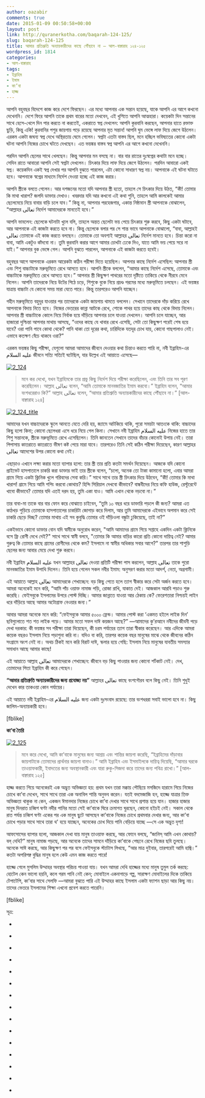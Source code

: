 ```yaml
---
author: oazabir
comments: true
date: 2015-01-09 00:50:58+00:00
layout: post
link: http://quranerkotha.com/baqarah-124-125/
slug: baqarah-124-125
title: আমার প্রতিশ্রুতি অন্যায়কারীদের কাছে পৌঁছাবে না — আল-বাক্বারাহ ১২৪-১২৫
wordpress_id: 1814
categories:
- আল-বাক্বারাহ
tags:
- ইব্রাহিম
- ইমাম
- কা’বা
- হাজ্জ
---
```


আপনি বহুবছর বিদেশে কাজ করে দেশে ফিরছেন। এর মধ্যে আপনার এক সন্তান হয়েছে, যাকে আপনি এর আগে কখনো দেখেননি। দেশে ফিরে আপনি তাকে প্রথম বারের মতো দেখবেন, এই খুশিতে আপনি আত্মহারা। কয়েকটা দিন সন্তানের সাথে হেসে-খেলে দিন পার করতে না করতেই, একরাতে স্বপ্ন দেখলেন: আপনি কুরবানি করছেন, আপনার হাতে রক্তাক্ত ছুড়ি, কিন্তু একি! কুরবানির পশুর জায়গায় পড়ে রয়েছে আপনার মৃত সন্তান! আপনি ঘুম ভেঙ্গে লাফ দিয়ে জেগে উঠলেন। এরকম একটা জঘন্য স্বপ্ন দেখে অস্থিরতায় ঘেমে গেলেন। স্বপ্নটা এতটা বাস্তব ছিল, মনে হচ্ছিল ভবিষ্যতের কোনো একটা ঘটনা আপনি নিজের চোখে ঘটতে দেখছেন। এত ভয়ঙ্কর বাস্তব স্বপ্ন আপনি এর আগে কখনো দেখেননি।

পরদিন আপনি ছেলের সাথে খেলছেন। কিন্তু আপনার মন বসছে না। বার বার রাতের দুঃস্বপ্নের কথাটা মনে হচ্ছে। সেদিন রাতে আবারো আপনি সেই স্বপ্নটা দেখলেন। চিৎকার দিয়ে লাফ দিয়ে জেগে উঠলেন। পরদিন আবারো একই স্বপ্ন। কয়েকদিন একই স্বপ্ন দেখার পর আপনি বুঝতে পারলেন, এটা কোনো সাধারণ স্বপ্ন নয়। আপনাকে এই ঘটনা ঘটাতে হবে। আপনাকে স্বপ্নের মাধ্যমে নির্দেশ দেওয়া হচ্ছে এই কাজ করার।

আপনি স্ত্রীকে বলতে গেলেন। আর দশজনের মতো যদি আপনার স্ত্রী হতো, তাহলে সে চিৎকার দিয়ে উঠত, “কী! তোমার কি মাথা খারাপ? জলদি ডাক্তার দেখাও। খবরদার যদি আর কখনো এই কথা শুনি, তাহলে আমি কালকেই আমার ছেলেমেয়ে নিয়ে বাবার বাড়ি চলে যাব।” কিন্তু না, আপনার পরহেজগার, একান্ত নিষ্ঠাবান স্ত্রী আপনাকে বোঝালেন, “আল্লাহর تعالى নির্দেশ আমাদেরকে মানতেই হবে।”

আপনি ভাবলেন: ছেলেকে ঘটনাটা খুলে বলি, তাহলে অন্তত ছেলেটা ভয় পেয়ে চিৎকার শুরু করবে, কিছু একটা ঘটাবে, আর আপনাকে এই কাজটা করতে হবে না। কিন্তু ছেলেকে বলার পর সে শান্ত ভাবে আপনাকে বোঝালো, “বাবা, আল্লাহই تعالى তোমাকে এই কাজ করতে বলছেন। তোমাকে তো অবশ্যই আল্লাহর تعالى নির্দেশ মানতে হবে। চিন্তা করো না বাবা, আমি একটুও কাঁদবো না। তুমি কুরবানি করার আগে আমার চোখটা ঢেকে দিও, যাতে আমি ভয় পেয়ে সরে না যাই।” আপনার বুক ভেঙ্গে গেল। আপনি বুঝতে পারলেন, আপনাকে এই কাজটা করতে হবেই।

বহুবছর আগে আপনাকে এরকম আরেকটা কঠিন পরীক্ষা দিতে হয়েছিল। আপনার কাছে নির্দেশ এসেছিল: আপনার স্ত্রী এবং শিশু বাচ্চাটাকে মরুভূমিতে রেখে আসতে হবে। আপনি স্ত্রীকে বললেন, “আমার কাছে নির্দেশ এসেছে, তোমাকে এবং বাচ্চাটাকে মরুভূমিতে রেখে আসতে হবে।” আপনার স্ত্রী কিছুক্ষণ পাথরের মতো দৃষ্টিতে তাকিয়ে থেকে নীরবে মেনে নিলেন। আপনি তাদেরকে নিয়ে উটের পিঠে চড়ে, শিশুকে বুকে নিয়ে প্রচণ্ড গরমের মধ্যে মরুভূমিতে চলছেন। এই ভয়ঙ্কর যাত্রায় বাচ্চাটা যে কোনো সময় মারা যেতে পারে। কিন্তু তারপরেও আপনি যাচ্ছেন।

গহীন মরুভূমিতে বহুদূর যাওয়ার পর তাদেরকে একটা জায়গায় থামতে বললেন। সেখানে তাদেরকে দাঁড় করিয়ে রেখে আপনাকে বিদায় নিতে হবে। নিজের ভেতরের কান্না আটকে রেখে, শোকে পাথর হয়ে তাদের কাছ থেকে বিদায় নিলেন। আপনার স্ত্রী বাচ্চাটাকে কোলে নিয়ে নির্বাক হয়ে দাঁড়িয়ে আপনার চলে যাওয়া দেখলেন। আপনি চলে যাচ্ছেন, আর হাজারো দুশ্চিন্তা আপনার মাথায় আসছে, “ওদের কাছে যে খাবার রেখে এসেছি, সেটা তো কিছুক্ষণ পরেই শেষ হয়ে যাবে? ওরা পানি পাবে কোথা থেকে? পানি থাকা তো দূরের কথা, চারিদিকে যতদূর চোখ যায়, কোনো গাছপালাও নেই। এভাবে কতক্ষণ বেঁচে থাকবে ওরা?”

এরকম ভয়ঙ্কর কিছু পরীক্ষা, যেগুলো আমরা আমাদের জীবনে দেওয়ার কথা চিন্তাও করতে পারি না, নবী ইব্রাহিম-এর عليه السلام জীবনে সত্যি সত্যিই ঘটেছিল, যার উল্লেখ এই আয়াতে এসেছে—

[![2_124](http://quranerkotha.com/wp-content/uploads/2015/01/2_124.png)](http://quranerkotha.com/wp-content/uploads/2015/01/2_124.png)


<blockquote>মনে কর দেখো, যখন ইব্রাহিমকে তার প্রভু কিছু নির্দেশ দিয়ে পরীক্ষা করেছিলেন, এবং তিনি তার সব পূরণ করেছিলেন।
আল্লাহ تعالى বলেন, “আমি তোমাকে মানবজাতির ইমাম করবো।”
ইব্রাহিম বলেন, “আমার বংশধরেরাও কি?”
আল্লাহ تعالى বলেন, “আমার প্রতিশ্রুতি অন্যায়কারীদের কাছে পৌঁছাবে না।” [আল-বাক্বারাহ ১২৪]</blockquote>


[![2_124_title](http://quranerkotha.com/wp-content/uploads/2015/01/2_124_title.jpg)](http://quranerkotha.com/wp-content/uploads/2015/01/2_124_title.jpg)

আমাদের যখন বাচ্চাদেরকে স্কুলে আনতে যেতে দেরি হয়, জ্যামে আটকিয়ে থাকি, পুরো সময়টা আতংকে থাকি: বাচ্চাদের কিছু হলো কিনা; কোনো ছেলেধরা এসে ধরে নিয়ে গেল কিনা। সেখানে নবী ইব্রাহিম عليه السلام নিজের হাতে তার শিশু সন্তানকে, স্ত্রীকে মরুভূমিতে রেখে এসেছিলেন। তিনি জানতেন সেখানে তাদের বাঁচার কোনোই উপায় নেই। তারা পিপাসায় কাতরাতে কাতরাতে ভীষণ কষ্ট পেয়ে মারা যাবে। তারপরেও তিনি সেই কঠিন পরীক্ষা দিয়েছেন, কারণ আল্লাহর تعالى আদেশের উপর কোনো কথা নেই।<!-- more -->

এছাড়াও এখানে লক্ষ্য করার মতো ব্যাপার হলো: তার স্ত্রী তার প্রতি কতটা সমর্থন দিয়েছেন। আজকে যদি কোনো প্রাইভেট হাসপাতালে চাকরি করা ডাক্তার ভাই তার স্ত্রীকে বলেন, “চলো, অনেক তো টাকা কামানো হলো, এবার আমরা গ্রামে গিয়ে একটা ক্লিনিক খুলে গরিবদের সেবা করি।” সাথে সাথে তার স্ত্রী চিৎকার দিয়ে উঠবেন, “কী! তোমার কি মাথা খারাপ! গ্রামে গিয়ে আমি শপিং করবো কোথায়? হিন্দি সিরিয়াল দেখবো কীভাবে? বান্ধবীদের নিয়ে কফি হাউজ, রেস্টুরেন্টে খাবো কীভাবে? তোমার যদি এতই দরদ হয়, তুমি একা যাও। আমি এখান থেকে নড়বো না।”

তার বাবা-মা তাকে বার বার ফোন করে বোঝাতে চাইবেন, “তুমি ১০ বছর ধরে ডাক্তারি পড়লে কী জন্য? আমরা এত কাঠখড় পুড়িয়ে তোমাকে হাসপাতালের চাকরিটা জোগাড় করে দিলাম, আর তুমি আমাদেরকে এইভাবে অপমান করে সেই চাকরি ছেড়ে দিচ্ছ? তোমার মাথায় এই সব কুবুদ্ধি তোমার ওই দাঁড়িওলা বন্ধুটা ঢুকিয়েছে, তাই না?”

একইভাবে কোনো ডাক্তার বোন যদি স্বামীকে অনুরোধ করেন, "আমি আমাদের গ্রামে গিয়ে সপ্তাহে একদিন একটা ক্লিনিকে বসে ফ্রি রোগী দেখে দেই?" সাথে সাথে স্বামী বলবে, "তোমার কি আমার বাড়ির কারো প্রতি কোনো দায়িত্ব নেই? আমার গুরুত্ব কি তোমার কাছে গ্রামের রোগীদের থেকে কম? ইসলামে না স্বামীর অধিকার সবার আগে?" তারপর তার শাশুড়ি ছেলের জন্য আবার মেয়ে দেখা শুরু করবে।

নবী ইব্রাহিম عليه السلام যখন আল্লাহর تعالى দেওয়া প্রতিটি পরীক্ষা পাস করলেন, আল্লাহ تعالى তাকে পুরো মানবজাতির ইমাম উপাধি দিলেন। তিনি হয়ে গেলেন সকল নবীর ইমাম: অনুসরণ করার মতো আদর্শ, নেতা, অগ্রগামী।
[^^৫]: সকল পির, আওলিয়া, বুজুর্গের ইমাম। তিনি শুধু মুসলিমদেরই নয়, সকল ধর্মের সকল মানুষের ইমাম হয়ে গেলেন। এই অনন্য সাধারণ সন্মান তিনি এমনিতেই পাননি। তিনি ইতিহাসের কঠিনতম পরীক্ষাগুলো পাশ করে অর্জন করেছেন।

এই আয়াতে আল্লাহ تعالى আমাদেরকে শেখাচ্ছেন: বড় কিছু পেতে হলে ত্যাগ স্বীকার করে সেটা অর্জন করতে হবে। আমরা অনেকেই মনে করি, “আমি পাঁচ ওয়াক্ত নামাজ পড়ি, রোজা রাখি, যাকাত দেই। আজকাল আরবি পড়াও শুরু করেছি। ফেইসবুকে ইসলামের উপরে পোস্ট দিচ্ছি। আমার জান্নাতে যাওয়া আর ঠেকায় কে? ফেরেশতারা নিশ্চয়ই লাইন ধরে দাঁড়িয়ে আছে আমার অটোগ্রাফ নেওয়ার জন্য।”
[^^১]: 
আবার আমরা অনেকে মনে করি: “ফেইসবুকে আমার ৫০০০ ফ্রেন্ড। আমার পোস্ট করা ‘একমত হইলে লাইক দিন’ ছবিগুলোতে শত শত লাইক পড়ে। আমার মতো সফল দাঈ কয়জন আছে?” —আমাদের কু’রআনে নবীদের জীবনী পড়ে দেখা দরকার: কী ভয়ঙ্কর সব পরীক্ষা তারা দিয়েছেন, কী চরম পর্যায়ের ত্যাগ তারা স্বীকার করেছেন। আর এদিকে আমরা কয়েক বছরও ইসলাম নিয়ে পড়াশুনা করি না। যদিও বা করি, তারপর কয়েক বছর মানুষের মাঝে থেকে জীবনের কঠিন সংগ্রামে অংশ নেই না। অথচ ঠিকই মনে করি বিরাট দাঈ, স্কলার হয়ে গেছি: ইসলাম নিয়ে মানুষের যাবতীয় সমস্যার সমাধান আছে আমার কাছে!

এই আয়াতে আল্লাহ تعالى আমাদেরকে শেখাচ্ছেন: জীবনে বড় কিছু পাওয়ার জন্য কোনো শর্টকাট নেই। দেখ, তোমাদের পিতা ইব্রাহিম কী করে গেছেন।

**“আমার প্রতিশ্রুতি অন্যায়কারীদের জন্য প্রযোজ্য নয়”**
আল্লাহর تعالى কাছে বংশগৌরব বলে কিছু নেই। তিনি শুধুই দেখেন কার তাকওয়া কোন পর্যায়ের।
[^^৬]: নবী ইব্রাহিম عليه السلام যিনি মানবজাতির ইমাম, আল্লাহর تعالى কাছে তার বংশধরদের জন্য সাফল্য চেয়েও পাননি। আল্লাহ تعالى অন্যায়কারীদের কোনো সন্মান দেন না, সে সৈয়দ বংশেরই হোক, বা কোনো পির বংশেরই হোক না কেন।

এই আয়াতে নবী ইব্রাহিম-এর عليه السلام জন্য একটা দুঃসংবাদ রয়েছে: তার বংশধররা সবাই ভালো হবে না। কিছু জালিম-অন্যায়কারী হবে।
[^^১]: পিতা হিসেবে এটা শোনাটা খুবই দুঃখের ব্যাপার। আজকে যদি আমরা জানতে পারি: আমাদের এক ছেলে বড় হয়ে ক্রিমিনাল হবে, তাহলে নিশ্চয়ই আমাদের বুক ভেঙ্গে যাবে।

[fblike]

**কা’বা তৈরি**

[![2_125](http://quranerkotha.com/wp-content/uploads/2015/01/2_125.png)](http://quranerkotha.com/wp-content/uploads/2015/01/2_125.png)


<blockquote>মনে করে দেখো, আমি কা’বাকে মানুষের জন্য আশ্রয় এবং শান্তির জায়গা করেছি, “ইব্রাহিমের দাঁড়াবার জায়গাটাকে তোমাদের প্রার্থনার জায়গা বানাও।” আমি ইব্রাহিম এবং ইসমাইলকে দায়িত্ব দিয়েছি, “আমার ঘরকে তাওয়াফকারী, ইবাদতের জন্য অবস্থানকারী এবং যারা রুকু-সিজদা করে তাদের জন্য পবিত্র রাখো।” [আল-বাক্বারাহ ১২৫]</blockquote>


হাজ্জ করতে গিয়ে অনেকেরই এক অদ্ভুত অভিজ্ঞতা হয়: প্রথম যখন তারা মক্কায় পৌছিয়ে মসজিদে হারামে গিয়ে নিজের চোখে কা’বা দেখেন, সাথে সাথে তারা এক অনাবিল শান্তি অনুভব করেন। যতই বদমেজাজি হন, হাজ্জে যাত্রার তিক্ত অভিজ্ঞতা থাকুক না কেন, একজন ঈমানদার নিজের চোখে কা’বা দেখার সাথে সাথে প্রশান্ত হয়ে যান। হাজার হাজার মানুষ দিনরাত চব্বিশ ঘণ্টা নদীর পানির মতো সেই কা’বাকে ঘিরে ক্রমাগত ঘুরছেন, কোনো হইচই নেই। সকাল থেকে রাত পর্যন্ত চব্বিশ ঘণ্টা একের পর এক মানুষ ছুটে আসছেন কা’বাকে নিজের চোখে প্রথমবার দেখার জন্য, আর কা’বা চোখে পড়ার সাথে সাথে তারা থ' হয়ে যাচ্ছেন, অনেকের চোখ দিয়ে পানি বেড়িয়ে যাচ্ছে —সে এক অদ্ভুত দৃশ্য!

আফসোসের ব্যাপার হলো, আজকাল দেখা যায় মানুষ তাওয়াফ করছে, আর ফোনে বলছে, “জানিস্ আমি এখন কোথায়? বল্‌ দেখি?” মানুষ নামাজ পড়ছে, আর অনেকে তাদের সামনে দাঁড়িয়ে কা’বাকে পেছনে রেখে নিজের ছবি তুলছে। অনেকে সাঈ করছে, আর কিছুক্ষণ পর পর বসে ফেইসবুকে স্ট্যাটাস লিখছে, “আর মাত্র দুইবার, তারপরেই আমি হাজ্বি।” কতটা অপরিপক্ব বুদ্ধির মানুষ হলে কেউ এমন কাজ করতে পারে!

হাজ্জে গেলে মুসলিম উম্মাহর অবস্থার পরিচয় পাওয়া যায়। যখন আমরা দেখি হাজ্জের মধ্যে মানুষ তুমুল তর্ক করছে: হোটেল কেন ভালো হয়নি, কলে গরম পানি নেই কেন; মোবাইলে একনাগাড়ে গল্প, সারাক্ষণ মোবাইলের দিকে তাকিয়ে টেপাটেপি, কা’বার সাথে সেলফি —আমরা বুঝতে পারি এই উম্মাহর কাছে ইসলাম একটা ফ্যাশন ছাড়া আর কিছু নয়। তাদের ভেতরে ইসলামের শিক্ষা এখনো প্রবেশ করতে পারেনি।
[^^১]: এটা এমন একটা উম্মাহ নয়, যারা সমাজ, সংস্কৃতি, দেশের ঊর্ধ্বে উঠে ইসলামের জন্য ত্যাগ স্বীকার করে কিছু করতে পারে।

[fblike]

সূত্র:



	
  * 
[^১]: নওমান আলি খানের সূরা আল-বাকারাহ এর উপর লেকচার এবং বাইয়িনাহ এর কু’রআনের তাফসীর।

	
  * 
[^২]: ম্যাসেজ অফ দা কু’রআন — মুহাম্মাদ আসাদ।

	
  * 
[^৩]: তাফহিমুল কু’রআন — মাওলানা মাওদুদি।

	
  * 
[^৪]: মা’রিফুল কু’রআন — মুফতি শাফি উসমানী।

	
  * 
[^৫]: মুহাম্মাদ মোহার আলি — A Word for Word Meaning of The Quran

	
  * 
[^৬]: সৈয়দ কুতব — In the Shade of the Quran

	
  * 
[^৭]: তাদাব্বুরে কু’রআন - আমিন আহসান ইসলাহি।

	
  * 
[^৮]: তাফসিরে তাওযীহুল কু’রআন — মুফতি তাক্বি উসমানী।

	
  * 
[^৯]: বায়ান আল কু’রআন — ড: ইসরার আহমেদ।

	
  * 
[^১০]: তাফসীর উল কু’রআন — মাওলানা আব্দুল মাজিদ দারিয়াবাদি

	
  * 
[^১১]: কু’রআন তাফসীর — আব্দুর রাহিম আস-সারানবি

	
  * 
[^১২]: আত-তাবারি-এর তাফসীরের অনুবাদ।

	
  * 
[^১৩]: তাফসির ইবন আব্বাস।

	
  * 
[^১৪]: তাফসির আল কুরতুবি।

	
  * 
[^১৫]: তাফসির আল জালালাইন।


